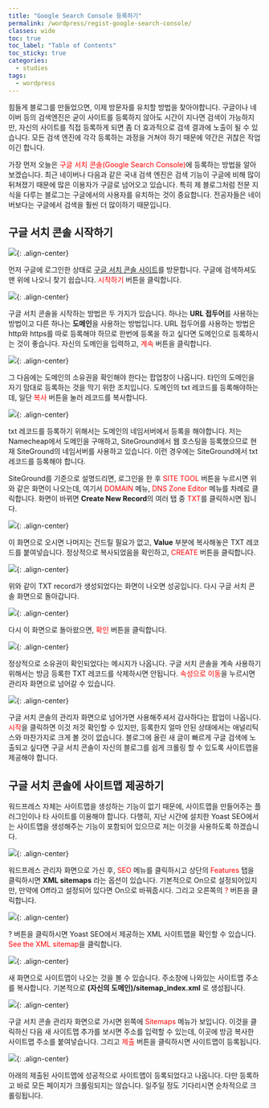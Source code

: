 ```yaml
---
title: "Google Search Console 등록하기"
permalink: /wordpress/regist-google-search-console/
classes: wide
toc: true
toc_label: "Table of Contents"
toc_sticky: true
categories:
  - studies
tags:
  - wordpress
---
```


힘들게 블로그를 만들었으면, 이제 방문자를 유치할 방법을 찾아야합니다. 구글이나 네이버 등의 검색엔진은 굳이 사이트를 등록하지 않아도 시간이 지나면 검색이 가능하지만, 자신의 사이트를 직접 등록하게 되면 좀 더 효과적으로 검색 결과에 노출이 될 수 있습니다. 모든 검색 엔진에 각각 등록하는 과정을 거쳐야 하기 때문에 약간은 귀찮은 작업이긴 합니다.

가장 먼저 오늘은 <span style="color:red">구글 서치 콘솔(Google Search Console)</span>에 등록하는 방법을 알아보겠습니다. 최근 네이버나 다음과 같은 국내 검색 엔진은 검색 기능이 구글에 비해 많이 뒤쳐졌기 때문에 많은 이용자가 구글로 넘어오고 있습니다. 특히 제 블로그처럼 전문 지식을 다루는 블로그는 구글에서의 사용자를 유치하는 것이 중요합니다. 전공자들은 네이버보다는 구글에서 검색을 훨씬 더 많이하기 때문입니다.

## 구글 서치 콘솔 시작하기

![](/assets/images/WP/010/01.png){: .align-center}

먼저 구글에 로그인한 상태로 [구글 서치 콘솔 사이트](https://search.google.com/search-console/)를 방문합니다. 구글에 검색하셔도 맨 위에 나오니 찾기 쉽습니다. <span style="color:red">시작하기</span> 버튼을 클릭합니다.

![](/assets/images/WP/010/02.png){: .align-center}

구글 서치 콘솔을 시작하는 방법은 두 가지가 있습니다. 하나는 **URL 접두어**를 사용하는 방법이고 다른 하나는 **도메인**을 사용하는 방법입니다. URL 접두어를 사용하는 방법은 http와 https를 따로 등록해야 하므로 한번에 등록을 하고 싶다면 도메인으로 등록하시는 것이 좋습니다. 자신의 도메인을 입력하고, <span style="color:red">계속</span> 버튼을 클릭합니다.

![](/assets/images/WP/010/03.png){: .align-center}

그 다음에는 도메인의 소유권을 확인해야 한다는 팝업창이 나옵니다. 타인의 도메인을 자기 맘대로 등록하는 것을 막기 위한 조치입니다. 도메인의 txt 레코드를 등록해야하는데, 일단 <span style="color:red">복사</span> 버튼을 눌러 레코드를 복사합니다.

![](/assets/images/WP/010/04.png){: .align-center}

txt 레코드를 등록하기 위해서는 도메인의 네임서버에서 등록을 해야합니다. 저는 Namecheap에서 도메인을 구매하고, SiteGround에서 웹 호스팅을 등록했으므로 현재 SiteGround의 네임서버를 사용하고 있습니다. 이런 경우에는 SiteGround에서 txt 레코드를 등록해야 합니다.

SiteGround를 기준으로 설명드리면, 로그인을 한 후 <span style="color:red">SITE TOOL</span> 버튼을 누르시면 위와 같은 화면이 나오는데, 여기서 <span style="color:red">DOMAIN</span> 메뉴, <span style="color:red">DNS Zone Editor</span> 메뉴를 차례로 클릭합니다. 화면이 바뀌면 **Create New Record**의 여러 탭 중 <span style="color:red">TXT</span>를 클릭하시면 됩니다.

![](/assets/images/WP/010/05.png){: .align-center}

이 화면으로 오시면 나머지는 건드릴 필요가 없고, **Value** 부분에 복사해놓은 TXT 레코드를 붙여넣습니다. 정상적으로 복사되었음을 확인하고, <span style="color:red">CREATE</span> 버튼을 클릭합니다.

![](/assets/images/WP/010/06.png){: .align-center}

위와 같이 TXT record가 생성되었다는 화면이 나오면 성공입니다. 다시 구글 서치 콘솔 화면으로 돌아갑니다.

![](/assets/images/WP/010/07.png){: .align-center}

다시 이 화면으로 돌아왔으면, <span style="color:red">확인</span> 버튼을 클릭합니다.

![](/assets/images/WP/010/08.png){: .align-center}

정상적으로 소유권이 확인되었다는 메시지가 나옵니다. 구글 서치 콘솔을 계속 사용하기 위해서는 방금 등록한 TXT 레코드를 삭제하시면 안됩니다. <span style="color:red">속성으로 이동</span>을 누르시면 관리자 화면으로 넘어갈 수 있습니다.

![](/assets/images/WP/010/09.png){: .align-center}

구글 서치 콘솔의 관리자 화면으로 넘어가면 사용해주셔서 감사하다는 팝업이 나옵니다. <span style="color:red">시작</span>을 클릭하면 이것 저것 확인할 수 있지만, 등록한지 얼마 안된 상태에서는 애널리틱스와 마찬가지로 크게 볼 것이 없습니다. 블로그에 올린 새 글이 빠르게 구글 검색에 노출되고 싶다면 구글 서치 콘솔이 자신의 블로그를 쉽게 크롤링 할 수 있도록 사이트맵을 제공해야 합니다.

## 구글 서치 콘솔에 사이트맵 제공하기

워드프레스 자체는 사이트맵을 생성하는 기능이 없기 때문에, 사이트맵을 만들어주는 플러그인이나 타 사이트를 이용해야 합니다. 다행히, 지난 시간에 설치한 Yoast SEO에서는 사이트맵을 생성해주는 기능이 포함되어 있으므로 저는 이것을 사용하도록 하겠습니다.

![](/assets/images/WP/010/10.png){: .align-center}

워드프레스 관리자 화면으로 가신 후, <span style="color:red">SEO</span> 메뉴를 클릭하시고 상단의 <span style="color:red">Features</span> 탭을 클릭하시면 **XML sitemaps** 라는 옵션이 있습니다. 기본적으로 On으로 설정되어있지만, 만약에 Off라고 설정되어 있다면 On으로 바꿔줍시다. 그리고 오른쪽의 <span style="color:red">?</span> 버튼을 클릭합니다.

![](/assets/images/WP/010/11.png){: .align-center}

? 버튼을 클릭하시면 Yoast SEO에서 제공하는 XML 사이트맵을 확인할 수 있습니다. <span style="color:red">See the XML sitemap</span>을 클릭합니다.

![](/assets/images/WP/010/12.png){: .align-center}

새 화면으로 사이트맵이 나오는 것을 볼 수 있습니다. 주소창에 나와있는 사이트맵 주소를 복사합니다. 기본적으로 **(자신의 도메인)/sitemap_index.xml** 로 생성됩니다.

![](/assets/images/WP/010/13.png){: .align-center}

구글 서치 콘솔 관리자 화면으로 가시면 왼쪽에 <span style="color:red">Sitemaps</span> 메뉴가 보입니다. 이것을 클릭하신 다음 새 사이트맵 추가를 보시면 주소를 입력할 수 있는데, 이곳에 방금 복사한 사이트맵 주소를 붙여넣습니다. 그리고 <span style="color:red">제출</span> 버튼을 클릭하시면 사이트맵이 등록됩니다.

![](/assets/images/WP/010/14.png){: .align-center}

아래의 제출된 사이트맵에 성공적으로 사이트맵이 등록되었다고 나옵니다. 다만 등록하고 바로 모든 페이지가 크롤링되지는 않습니다. 일주일 정도 기다리시면 순차적으로 크롤링됩니다.